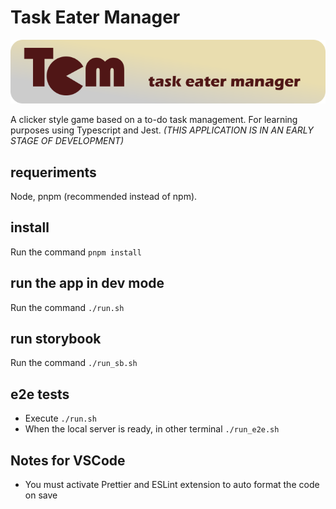 # Task Eater Manager

![Task Eater Manager banner](https://github.com/darellanodev/task-eater-manager/blob/main/github_readme/banner.png?raw=true)

A clicker style game based on a to-do task management. For learning purposes using Typescript and Jest. _(THIS APPLICATION IS IN AN EARLY STAGE OF DEVELOPMENT)_

## requeriments

Node, pnpm (recommended instead of npm).

## install

Run the command `pnpm install`

## run the app in dev mode

Run the command `./run.sh`

## run storybook

Run the command `./run_sb.sh`

## e2e tests

- Execute `./run.sh`
- When the local server is ready, in other terminal `./run_e2e.sh`

## Notes for VSCode

- You must activate Prettier and ESLint extension to auto format the code on save
